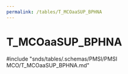 ```yaml
---
permalink: /tables/T_MCOaaSUP_BPHNA
---
```

# T\_MCOaaSUP\_BPHNA
<!-- SPDX-License-Identifier: MPL-2.0 -->

<!-- ATTENTION : Ne pas supprimer ou modifier la ligne ci-dessous -->
#include "snds/tables/.schemas/PMSI/PMSI MCO/T_MCOaaSUP_BPHNA.md"
<!-- ATTENTION : Ne pas supprimer ou modifier la ligne ci-dessus -->
